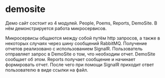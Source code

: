 # demosite
Демо сайт состоит из 4 модулей. People, Poems, Reports, DemoSite.
В нём демонстрируется работа микросервисов. 

Микросервисы общаются между собой путём http запросов, а также в некоторых случаях через шину сообщений RabbitMQ. 
Получение отчетов реализовано с использованием SignalR. Пользователь отправляет запрос в DemoSite о том, что необходим отчет. DemoSite сообщает об этом. Reports получает сообщение и начинает формировать отчет. После чего при помощи SignalR приходит ответ пользователю в виде ссылки на файл.

